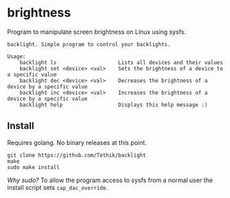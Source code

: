# brightness

Program to manipulate screen brightness on Linux using sysfs.

```
backlight. Simple program to control your backlights.

Usage:
	backlight ls                    Lists all devices and their values
	backlight set <device> <val>    Sets the brightness of a device to a specific value
	backlight dec <device> <val>    Decreases the brightness of a device by a specific value
	backlight inc <device> <val>    Increases the brightness of a device by a specific value
	backlight help					Displays this help message :)
```

## Install

Requires golang. No binary releases at this point.

```
git clone https://github.com/Tethik/backlight
make
sudo make install
```

_Why sudo?_ To allow the program access to sysfs from a normal user the install script sets `cap_dac_override`.
